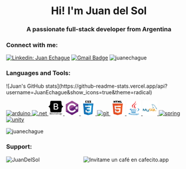 <h1 align="center">Hi! I'm Juan del Sol</h1>
<h3 align="center">A passionate full-stack developer from Argentina</h3>

<h3 align="left">Connect with me:</h3>

[![Linkedin: Juan Echague](https://img.shields.io/badge/-Juan%20Echague-blue?style=flat-square&logo=Linkedin&logoColor=white&link=https://www.linkedin.com/in/juan-del-sol97/)](https://www.linkedin.com/in/juan-del-sol97/)
[![Gmail Badge](https://img.shields.io/badge/-loxar240@gmail.com-c14438?style=flat-square&logo=Gmail&logoColor=white&link=mailto:sy@mangotree.dev)](mailto:loxar240@gmail.com)
<img src="https://komarev.com/ghpvc/?username=juanechague&label=Profile%20views&color=0e75b6&style=flat" alt="juanechague" />

<h3 align="left">Languages and Tools:</h3>
![Juan's GitHub stats](https://github-readme-stats.vercel.app/api?username=JuanEchague&show_icons=true&theme=radical)

<p align="left"> <a href="https://www.arduino.cc/" target="_blank" rel="noreferrer"> <img src="https://cdn.worldvectorlogo.com/logos/arduino-1.svg" alt="arduino" width="40" height="40"/> <a href="https://dotnet.microsoft.com" target="_blank" rel="noreferrer"> <img src="https://cdn.worldvectorlogo.com/logos/dot-net-core-7.svg" alt=".net" width="40" height="40"/> </a> <a href="https://getbootstrap.com" target="_blank" rel="noreferrer"> <img src="https://raw.githubusercontent.com/devicons/devicon/master/icons/bootstrap/bootstrap-plain-wordmark.svg" alt="bootstrap" width="40" height="40"/> </a> <a href="https://www.w3schools.com/cs/" target="_blank" rel="noreferrer"> <img src="https://raw.githubusercontent.com/devicons/devicon/master/icons/csharp/csharp-original.svg" alt="csharp" width="40" height="40"/> </a> <a href="https://www.w3schools.com/css/" target="_blank" rel="noreferrer"> <img src="https://raw.githubusercontent.com/devicons/devicon/master/icons/css3/css3-original-wordmark.svg" alt="css3" width="40" height="40"/> </a> <a href="https://git-scm.com/" target="_blank" rel="noreferrer"> <img src="https://www.vectorlogo.zone/logos/git-scm/git-scm-icon.svg" alt="git" width="40" height="40"/> </a> <a href="https://www.w3.org/html/" target="_blank" rel="noreferrer"> <img src="https://raw.githubusercontent.com/devicons/devicon/master/icons/html5/html5-original-wordmark.svg" alt="html5" width="40" height="40"/> </a> <a href="https://www.java.com" target="_blank" rel="noreferrer"> <img src="https://raw.githubusercontent.com/devicons/devicon/master/icons/java/java-original.svg" alt="java" width="40" height="40"/> </a> <a href="https://www.mysql.com/" target="_blank" rel="noreferrer"> <img src="https://raw.githubusercontent.com/devicons/devicon/master/icons/mysql/mysql-original-wordmark.svg" alt="mysql" width="40" height="40"/> </a> <a href="https://spring.io/" target="_blank" rel="noreferrer"> <img src="https://www.vectorlogo.zone/logos/springio/springio-icon.svg" alt="spring" width="40" height="40"/> </a> <a href="https://unity.com/" target="_blank" rel="noreferrer"> <img src="https://www.vectorlogo.zone/logos/unity3d/unity3d-icon.svg" alt="unity" width="40" height="40"/> </a> </p>


<p align="left">
  <img align="center" src="https://github-readme-stats.vercel.app/api/top-langs?username=juanechague&show_icons=true&locale=en&layout=compact" alt="juanechague" />
</p>


<h3 align="left">Support:</h3>
<p><a href="https://www.buymeacoffee.com/JuanDelSol"> <img align="left" src="https://cdn.buymeacoffee.com/buttons/v2/default-yellow.png" height="50" width="210" alt="JuanDelSol" /></a></p><a href='https://cafecito.app/juandelsol' rel='noopener' target='_blank'><img align="left" srcset='https://cdn.cafecito.app/imgs/buttons/button_5.png 1x, https://cdn.cafecito.app/imgs/buttons/button_5_2x.png 2x, https://cdn.cafecito.app/imgs/buttons/button_5_3.75x.png 3.75x' src='https://cdn.cafecito.app/imgs/buttons/button_5.png' alt='Invitame un café en cafecito.app' /></a><br><br>




